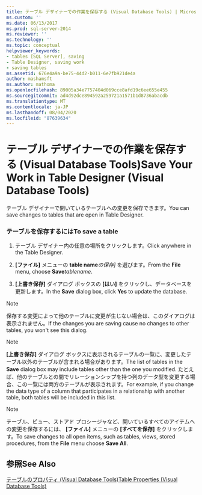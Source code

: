 ```yaml
---
title: テーブル デザイナーでの作業を保存する (Visual Database Tools) | Microsoft Docs
ms.custom: ''
ms.date: 06/13/2017
ms.prod: sql-server-2014
ms.reviewer: ''
ms.technology: ''
ms.topic: conceptual
helpviewer_keywords:
- tables [SQL Server], saving
- Table Designer, saving work
- saving tables
ms.assetid: 676e4a9a-be75-44d2-b011-6e7fb921de4a
author: mashamsft
ms.author: mathoma
ms.openlocfilehash: 89005a34e7757404d069cce8afd19c6ee655e455
ms.sourcegitcommit: ad4d92dce894592a259721a1571b1d8736abacdb
ms.translationtype: MT
ms.contentlocale: ja-JP
ms.lasthandoff: 08/04/2020
ms.locfileid: "87639634"
---
```

# <a name="save-your-work-in-table-designer-visual-database-tools"></a><span data-ttu-id="6a5b1-102">テーブル デザイナーでの作業を保存する (Visual Database Tools)</span><span class="sxs-lookup"><span data-stu-id="6a5b1-102">Save Your Work in Table Designer (Visual Database Tools)</span></span>
  <span data-ttu-id="6a5b1-103">テーブル デザイナーで開いているテーブルへの変更を保存できます。</span><span class="sxs-lookup"><span data-stu-id="6a5b1-103">You can save changes to tables that are open in Table Designer.</span></span>  
  
### <a name="to-save-a-table"></a><span data-ttu-id="6a5b1-104">テーブルを保存するには</span><span class="sxs-lookup"><span data-stu-id="6a5b1-104">To save a table</span></span>  
  
1.  <span data-ttu-id="6a5b1-105">テーブル デザイナー内の任意の場所をクリックします。</span><span class="sxs-lookup"><span data-stu-id="6a5b1-105">Click anywhere in the Table Designer.</span></span>  
  
2.  <span data-ttu-id="6a5b1-106">**[ファイル]** メニューの **table name**_の保存]_ を選びます。</span><span class="sxs-lookup"><span data-stu-id="6a5b1-106">From the **File** menu, choose **Save**_tablename_.</span></span>  
  
3.  <span data-ttu-id="6a5b1-107">**[上書き保存]** ダイアログ ボックスの **[はい]** をクリックし、データベースを更新します。</span><span class="sxs-lookup"><span data-stu-id="6a5b1-107">In the **Save** dialog box, click **Yes** to update the database.</span></span>  
  
> [!NOTE]  
>  <span data-ttu-id="6a5b1-108">保存する変更によって他のテーブルに変更が生じない場合は、このダイアログは表示されません。</span><span class="sxs-lookup"><span data-stu-id="6a5b1-108">If the changes you are saving cause no changes to other tables, you won't see this dialog.</span></span>  
  
> [!NOTE]  
>  <span data-ttu-id="6a5b1-109">**[上書き保存]** ダイアログ ボックスに表示されるテーブルの一覧に、変更したテーブル以外のテーブルが含まれる場合があります。</span><span class="sxs-lookup"><span data-stu-id="6a5b1-109">The list of tables in the **Save** dialog box may include tables other than the one you modified.</span></span> <span data-ttu-id="6a5b1-110">たとえば、他のテーブルとの間でリレーションシップを持つ列のデータ型を変更する場合、この一覧には両方のテーブルが表示されます。</span><span class="sxs-lookup"><span data-stu-id="6a5b1-110">For example, if you change the data type of a column that participates in a relationship with another table, both tables will be included in this list.</span></span>  
  
> [!NOTE]  
>  <span data-ttu-id="6a5b1-111">テーブル、ビュー、ストアド プロシージャなど、開いているすべてのアイテムへの変更を保存するには、 **[ファイル]** メニューの **[すべてを保存]** をクリックします。</span><span class="sxs-lookup"><span data-stu-id="6a5b1-111">To save changes to all open items, such as tables, views, stored procedures, from the **File** menu choose **Save All**.</span></span>  
  
## <a name="see-also"></a><span data-ttu-id="6a5b1-112">参照</span><span class="sxs-lookup"><span data-stu-id="6a5b1-112">See Also</span></span>  
 [<span data-ttu-id="6a5b1-113">テーブルのプロパティ (Visual Database Tools)</span><span class="sxs-lookup"><span data-stu-id="6a5b1-113">Table Properties &#40;Visual Database Tools&#41;</span></span>](../ssms/visual-db-tools/visual-database-tools.md)  
  
  
